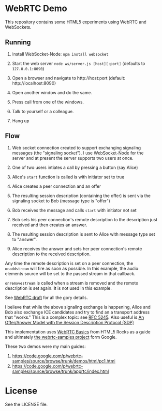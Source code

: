 # WebRTC Demo

This repository contains some HTML5 experiments using WebRTC and
WebSockets.

## Running

1. Install WebSocket-Node: `npm install websocket`

2. Start the web server `node ws/server.js [host][:port]` (defaults to
   `127.0.0.1:8090`)

3. Open a browser and navigate to http://host:port (default:
   http://localhost:8090)

4. Open another window and do the same.

5. Press call from one of the windows.

6. Talk to yourself or a colleague.

7. Hang up

## Flow

1. Web socket connection created to support exchanging signaling
   messages (the "signaling socket"). I use
   [WebSocket-Node](https://github.com/Worlize/WebSocket-Node) for the
   server and at present the server supports two users at once.

2. One of two users intiates a call by pressing a button (say Alice)

3. Alice's `start` function is called is with initiator set to true

4. Alice creates a peer connection and an offer

5. The resulting session description (containing the offer) is sent
   via the signaling socket to Bob (message type is "offer")

6. Bob receives the message and calls `start` with initiator not set

7. Bob sets his peer connection's remote description to the
   description just received and then creates an answer.

8. The resulting session description is sent to Alice with message
   type set to "answer".

9. Alice receives the answer and sets her peer connection's remote
   description to the received description.

Any time the remote description is set on a peer connection, the `onaddstream`
will fire as soon as possible. In this example, the audio elements source will
be set to the passed stream in that callback.

`onremovestream` is called when a stream is removed and the remote description
is set again. It is not used in this example.

See [WebRTC draft](http://dev.w3.org/2011/webrtc/editor/webrtc.html)
for all the gory details.

I believe that while the above signaling exchange is happening, Alice
and Bob also exchange ICE candidates and try to find an a transport
address that "works." This is a complex topic: see
[RFC 5245](http://tools.ietf.org/html/rfc5245). Also useful is
[An Offer/Answer Model with the Session Description Protocol (SDP)](http://tools.ietf.org/html/rfc3264)

This implementation uses
[WebRTC Basics](http://www.html5rocks.com/en/tutorials/webrtc/basics/)
from HTML5 Rocks as a guide and ultimately
[the webrtc-samples project](https://code.google.com/p/webrtc-samples/source/browse/trunk/apprtc/)
form Google.

These two demos were my main guides:

1. https://code.google.com/p/webrtc-samples/source/browse/trunk/demos/html/pc1.html
2. https://code.google.com/p/webrtc-samples/source/browse/trunk/apprtc/index.html

# License

See the LICENSE file.
